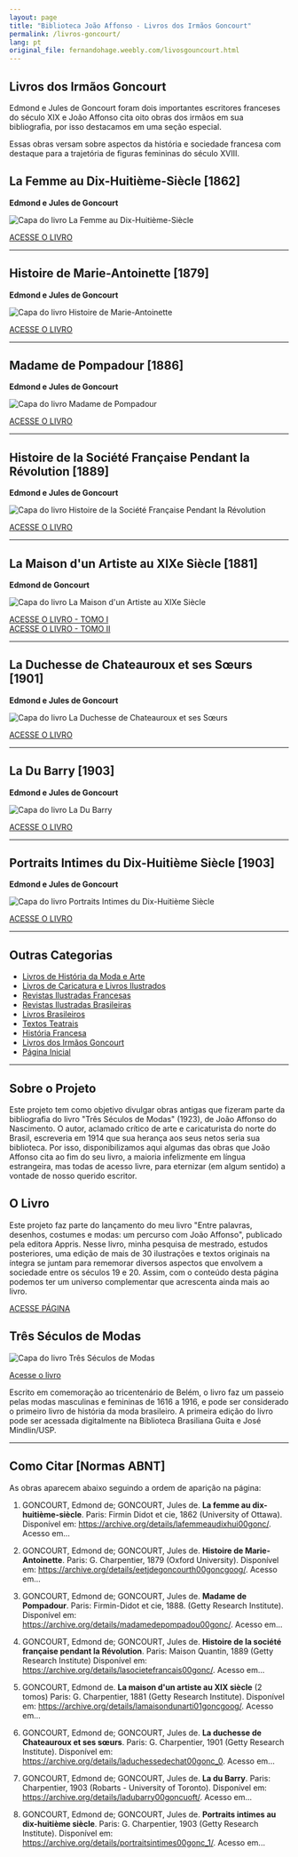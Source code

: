 ```yaml
---
layout: page
title: "Biblioteca João Affonso - Livros dos Irmãos Goncourt"
permalink: /livros-goncourt/
lang: pt
original_file: fernandohage.weebly.com/livosgouncourt.html
---
```


## Livros dos Irmãos Goncourt

Edmond e Jules de Goncourt foram dois importantes escritores franceses do século XIX e João Affonso cita oito obras dos irmãos em sua bibliografia, por isso destacamos em uma seção especial.

Essas obras versam sobre aspectos da história e sociedade francesa com destaque para a trajetória de figuras femininas do século XVIII.

## La Femme au Dix-Huitième-Siècle [1862]

**Edmond e Jules de Goncourt**

![Capa do livro La Femme au Dix-Huitième-Siècle](/assets/images/livros-goncourt-biblioteca-joao-affonso-01.png)

[ACESSE O LIVRO](https://archive.org/details/lafemmeaudixhui00gonc/)

---

## Histoire de Marie-Antoinette [1879]

**Edmond e Jules de Goncourt**

![Capa do livro Histoire de Marie-Antoinette](/assets/images/livros-goncourt-biblioteca-joao-affonso-02.png)

[ACESSE O LIVRO](https://archive.org/details/eetjdegoncourth00goncgoog)

---

## Madame de Pompadour [1886]

**Edmond e Jules de Goncourt**

![Capa do livro Madame de Pompadour](/assets/images/livros-goncourt-biblioteca-joao-affonso-03.png)

[ACESSE O LIVRO](https://archive.org/details/madamedepompadou00gonc/)

---

## Histoire de la Société Française Pendant la Révolution [1889]

**Edmond e Jules de Goncourt**

![Capa do livro Histoire de la Société Française Pendant la Révolution](/assets/images/livros-goncourt-biblioteca-joao-affonso-04.png)

[ACESSE O LIVRO](https://archive.org/details/lasocietefrancais00gonc/)

---

## La Maison d'un Artiste au XIXe Siècle [1881]

**Edmond de Goncourt**

![Capa do livro La Maison d'un Artiste au XIXe Siècle](/assets/images/livros-goncourt-biblioteca-joao-affonso-05.png)

[ACESSE O LIVRO - TOMO I](https://archive.org/details/lamaisondunarti01goncgoog/)  
[ACESSE O LIVRO - TOMO II](https://archive.org/details/lamaisondunarti02goncgoog/)

---

## La Duchesse de Chateauroux et ses Sœurs [1901]

**Edmond e Jules de Goncourt**

![Capa do livro La Duchesse de Chateauroux et ses Sœurs](/assets/images/livros-goncourt-biblioteca-joao-affonso-06.png)

[ACESSE O LIVRO](https://archive.org/details/laduchessedechat00gonc_0)

---

## La Du Barry [1903]

**Edmond e Jules de Goncourt**

![Capa do livro La Du Barry](/assets/images/livros-goncourt-biblioteca-joao-affonso-07.png)

[ACESSE O LIVRO](https://archive.org/details/ladubarry00goncuoft/)

---

## Portraits Intimes du Dix-Huitième Siècle [1903]

**Edmond e Jules de Goncourt**

![Capa do livro Portraits Intimes du Dix-Huitième Siècle](/assets/images/livros-goncourt-biblioteca-joao-affonso-08.png)

[ACESSE O LIVRO](https://archive.org/details/portraitsintimes00gonc_1/)

---

## Outras Categorias

- [Livros de História da Moda e Arte](livrosmoda.html)
- [Livros de Caricatura e Livros Ilustrados](livrosgravura.html)
- [Revistas Ilustradas Francesas](revistasfrancesas.html)
- [Revistas Ilustradas Brasileiras](revistasbrasileiras.html)
- [Livros Brasileiros](livrosbrasileirosja.html)
- [Textos Teatrais](livrosteatro.html)
- [História Francesa](livroshistoria.html)
- [Livros dos Irmãos Goncourt](livosgouncourt.html)
- [Página Inicial](biblioteca-joao-affonso.html)

---

## Sobre o Projeto

Este projeto tem como objetivo divulgar obras antigas que fizeram parte da bibliografia do livro "Três Séculos de Modas" (1923), de João Affonso do Nascimento. O autor, aclamado crítico de arte e caricaturista do norte do Brasil, escreveria em 1914 que sua herança aos seus netos seria sua biblioteca. Por isso, disponibilizamos aqui algumas das obras que João Affonso cita ao fim do seu livro, a maioria infelizmente em língua estrangeira, mas todas de acesso livre, para eternizar (em algum sentido) a vontade de nosso querido escritor.

## O Livro

Este projeto faz parte do lançamento do meu livro "Entre palavras, desenhos, costumes e modas: um percurso com João Affonso", publicado pela editora Appris. Nesse livro, minha pesquisa de mestrado, estudos posteriores, uma edição de mais de 30 ilustrações e textos originais na íntegra se juntam para rememorar diversos aspectos que envolvem a sociedade entre os séculos 19 e 20. Assim, com o conteúdo desta página podemos ter um universo complementar que acrescenta ainda mais ao livro.

[ACESSE PÁGINA](meulivro.html)

## Três Séculos de Modas

![Capa do livro Três Séculos de Modas](/assets/images/livros-goncourt-biblioteca-joao-affonso-09.jpg)

[Acesse o livro](tresseculosdemodas.html)

Escrito em comemoração ao tricentenário de Belém, o livro faz um passeio pelas modas masculinas e femininas de 1616 a 1916, e pode ser considerado o primeiro livro de história da moda brasileiro. A primeira edição do livro pode ser acessada digitalmente na Biblioteca Brasiliana Guita e José Mindlin/USP.

---

## Como Citar [Normas ABNT]

As obras aparecem abaixo seguindo a ordem de aparição na página:

1. GONCOURT, Edmond de; GONCOURT, Jules de. **La femme au dix-huitième-siècle**. Paris: Firmin Didot et cie, 1862 (University of Ottawa). Disponível em: <https://archive.org/details/lafemmeaudixhui00gonc/>. Acesso em...

2. GONCOURT, Edmond de; GONCOURT, Jules de. **Histoire de Marie-Antoinette**. Paris: G. Charpentier, 1879 (Oxford University). Disponível em: <https://archive.org/details/eetjdegoncourth00goncgoog/>. Acesso em...

3. GONCOURT, Edmond de; GONCOURT, Jules de. **Madame de Pompadour**. Paris: Firmin-Didot et cie, 1888. (Getty Research Institute). Disponível em: <https://archive.org/details/madamedepompadou00gonc/>. Acesso em...

4. GONCOURT, Edmond de; GONCOURT, Jules de. **Histoire de la société française pendant la Révolution**. Paris: Maison Quantin, 1889 (Getty Research Institute) Disponível em: <https://archive.org/details/lasocietefrancais00gonc/>. Acesso em...

5. GONCOURT, Edmond de. **La maison d'un artiste au XIX siècle** (2 tomos) Paris: G. Charpentier, 1881 (Getty Research Institute). Disponível em: <https://archive.org/details/lamaisondunarti01goncgoog/>. Acesso em...

6. GONCOURT, Edmond de; GONCOURT, Jules de. **La duchesse de Chateauroux et ses sœurs**. Paris: G. Charpentier, 1901 (Getty Research Institute). Disponível em: <https://archive.org/details/laduchessedechat00gonc_0>. Acesso em...

7. GONCOURT, Edmond de; GONCOURT, Jules de. **La du Barry**. Paris: Charpentier, 1903 (Robarts - University of Toronto). Disponível em: <https://archive.org/details/ladubarry00goncuoft/>. Acesso em...

8. GONCOURT, Edmond de; GONCOURT, Jules de. **Portraits intimes au dix-huitième siècle**. Paris: G. Charpentier, 1903 (Getty Research Institute). Disponível em: <https://archive.org/details/portraitsintimes00gonc_1/>. Acesso em...
